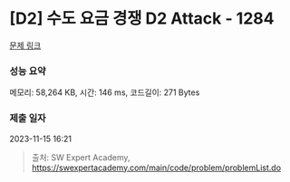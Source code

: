 # [D2] 수도 요금 경쟁 D2 Attack - 1284 

[문제 링크](https://swexpertacademy.com/main/code/problem/problemDetail.do?contestProbId=AV189xUaI8UCFAZN) 

### 성능 요약

메모리: 58,264 KB, 시간: 146 ms, 코드길이: 271 Bytes

### 제출 일자

2023-11-15 16:21



> 출처: SW Expert Academy, https://swexpertacademy.com/main/code/problem/problemList.do